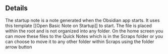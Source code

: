 ## Details
The startup note is a note generated when the Obsidian app starts. It uses this template [[Open Basic Note on Startup]] to start. The file is placed within the root and is not organized into any folder. On the home screen you can move these files to the Quick Notes which is in the Scraps folder or you can choose to move it to any other folder within Scraps using the folder arrow button